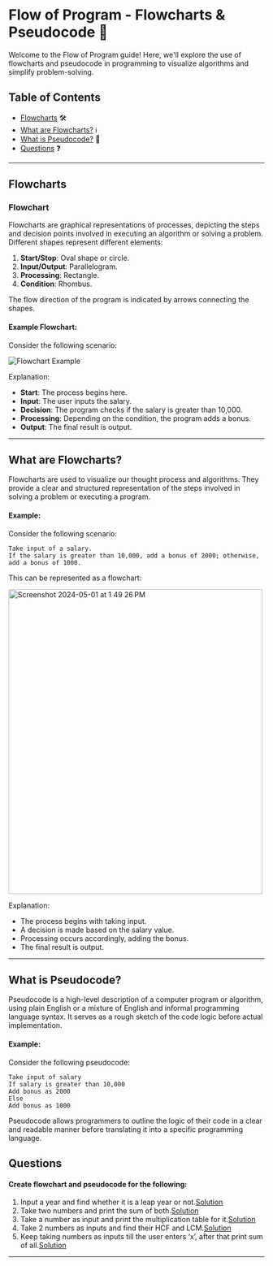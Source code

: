 # Flow of Program - Flowcharts & Pseudocode 🔄

Welcome to the Flow of Program guide! Here, we'll explore the use of flowcharts and pseudocode in programming to visualize algorithms and simplify problem-solving.

## Table of Contents


- [Flowcharts](#flowcharts) 🛠️
- [What are Flowcharts?](#what-are-flowcharts) ℹ️
- [What is Pseudocode?](#what-is-pseudocode) 📝
- [Questions](#questions) ❓

---

## Flowcharts

### Flowchart

Flowcharts are graphical representations of processes, depicting the steps and decision points involved in executing an algorithm or solving a problem. Different shapes represent different elements:

1. **Start/Stop**: Oval shape or circle.
2. **Input/Output**: Parallelogram.
3. **Processing**: Rectangle.
4. **Condition**: Rhombus.

The flow direction of the program is indicated by arrows connecting the shapes.

#### Example Flowchart:

Consider the following scenario:

![Flowchart Example](https://github.com/rahullraghuwanshi/CodeForQuality/assets/52368582/a9b596dc-5a22-4842-868b-4993b2b0a779)

Explanation:
- **Start**: The process begins here.
- **Input**: The user inputs the salary.
- **Decision**: The program checks if the salary is greater than 10,000.
- **Processing**: Depending on the condition, the program adds a bonus.
- **Output**: The final result is output.

---

## What are Flowcharts?

Flowcharts are used to visualize our thought process and algorithms. They provide a clear and structured representation of the steps involved in solving a problem or executing a program.

#### Example:

Consider the following scenario:
```
Take input of a salary.
If the salary is greater than 10,000, add a bonus of 2000; otherwise, add a bonus of 1000.
```

This can be represented as a flowchart:

<img width="500" height="600" alt="Screenshot 2024-05-01 at 1 49 26 PM" src="https://github.com/rahullraghuwanshi/CodeForQuality/assets/52368582/a9b596dc-5a22-4842-868b-4993b2b0a779">

Explanation:
- The process begins with taking input.
- A decision is made based on the salary value.
- Processing occurs accordingly, adding the bonus.
- The final result is output.

---

## What is Pseudocode?

Pseudocode is a high-level description of a computer program or algorithm, using plain English or a mixture of English and informal programming language syntax. It serves as a rough sketch of the code logic before actual implementation.

#### Example:

Consider the following pseudocode:
```
Take input of salary
If salary is greater than 10,000
Add bonus as 2000
Else
Add bonus as 1000
```

Pseudocode allows programmers to outline the logic of their code in a clear and readable manner before translating it into a specific programming language.


## Questions

#### Create flowchart and pseudocode for the following:

1. Input a year and find whether it is a leap year or not.[Solution](https://github.com/rahullraghuwanshi/CodeForQuality/blob/main/src/main/java/learner/rahulraghuwanshi/flowcharts_and_pseudocode/questions/solutions/solution_1.md)
2. Take two numbers and print the sum of both.[Solution](https://github.com/rahullraghuwanshi/CodeForQuality/blob/main/src/main/java/learner/rahulraghuwanshi/flowcharts_and_pseudocode/questions/solutions/solution_2.md)
3. Take a number as input and print the multiplication table for it.[Solution](https://github.com/rahullraghuwanshi/CodeForQuality/blob/main/src/main/java/learner/rahulraghuwanshi/flowcharts_and_pseudocode/questions/solutions/solution_3.md)
4. Take 2 numbers as inputs and find their HCF and LCM.[Solution](https://github.com/rahullraghuwanshi/CodeForQuality/blob/main/src/main/java/learner/rahulraghuwanshi/flowcharts_and_pseudocode/questions/solutions/solution_4.md)
5. Keep taking numbers as inputs till the user enters ‘x’, after that print sum of all.[Solution](https://github.com/rahullraghuwanshi/CodeForQuality/blob/main/src/main/java/learner/rahulraghuwanshi/flowcharts_and_pseudocode/questions/solutions/solution_5.md)
---
